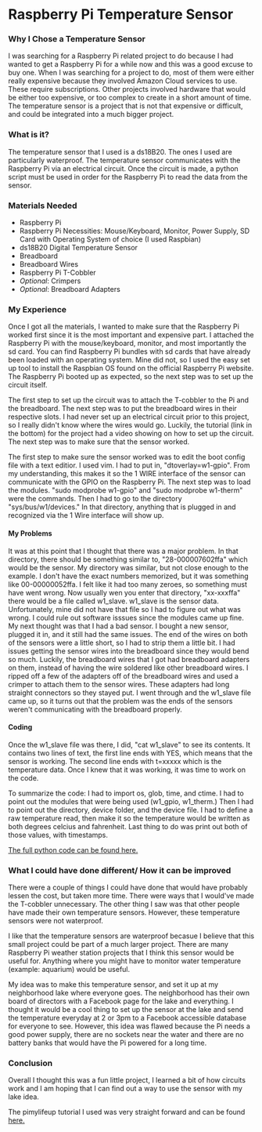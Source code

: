 # Raspberry Pi Temperature Sensor
### Why I Chose a Temperature Sensor
I was searching for a Raspberry Pi related project to do because I had wanted to get a Raspberry Pi for a while now and this was a 
good excuse to buy one. When I was searching for a project to do, most of them were either really expensive because they involved Amazon Cloud services to use. These require subscriptions. Other projects involved hardware that would be either too expensive, or too complex to create in a short amount of time. The temperature sensor is a project that is not that expensive or difficult, and could be integrated into a much bigger project.
### What is it?
The temperature sensor that I used is a ds18B20. The ones I used are particularly waterproof. The temperature sensor communicates with the 
Raspberry Pi via an electrical circuit. Once the circuit is made, a python script must be used in order for the Raspberry Pi to read the data from the sensor.
### Materials Needed
* Raspberry Pi
* Raspberry Pi Necessities: Mouse/Keyboard, Monitor, Power Supply, SD Card with Operating System of choice (I used Raspbian)
* ds18B20 Digital Temperature Sensor
* Breadboard
* Breadboard Wires
* Raspberry Pi T-Cobbler
* *Optional*: Crimpers
* *Optional*: Breadboard Adapters
### My Experience
Once I got all the materials, I wanted to make sure that the Raspberry Pi worked first since it is the most important and expensive part. I attached the Raspberry Pi with the mouse/keyboard, monitor, and most importantly the sd card. You can find Raspberry Pi bundles with sd cards that have already been loaded with an operating system. Mine did not, so I used the easy set up tool to install the Raspbian OS found on the official Raspberry Pi website. The Raspberry Pi booted up as expected, so the next step was to set up the circuit itself.

The first step to set up the circuit was to attach the T-cobbler to the Pi and the breadboard. The next step was to put the breadboard wires in their respective slots. I had never set up an electrical circuit prior to this project, so I really didn't know where the wires would go. Luckily, the tutorial (link in the bottom) for the project had a video showing on how to set up the circuit. The next step was to make sure that the sensor worked.

The first step to make sure the sensor worked was to edit the boot config file with a text editior. I used vim. I had to put in, "dtoverlay=w1-gpio". From my understanding, this makes it so the 1 WIRE interface of the sensor can communicate with the GPIO on the Raspberry Pi. The next step was to load the modules. "sudo modprobe w1-gpio" and "sudo modprobe w1-therm" were the commands. Then I had to go to the directory "sys/bus/w1/devices." In that directory, anything that is plugged in and recognized via the 1 Wire interface will show up. 

#### My Problems
It was at this point that I thought that there was a major problem. In that directory, there should be something similar to, "28-000007602ffa" which would be the sensor. My directory was similar, but not close enough to the example. I don't have the exact numbers memorized, but it was something like 00-00000052ffa. I felt like it had too many zeroes, so something must have went wrong. Now usually wen you enter that directory, "xx-xxxffa" there would be a file called w1_slave. w1_slave is the sensor data. Unfortunately, mine did not have that file so I had to figure out what was wrong. I could rule out software isssues since the modules came up fine. My next thought was that I had a bad sensor. I bought a new sensor, plugged it in, and it still had the same issues. The end of the wires on both of the sensors were a little short, so I had to strip them a little bit. I had issues getting the sensor wires into the breadboard since they would bend so much. Luckily, the breadboard wires that I got had breadboard adapters on them, instead of having the wire soldered like other breadboard wires. I ripped off a few of the adapters off of the breadboard wires and used a crimper to attach them to the sensor wires. These adapters had long straight connectors so they stayed put. I went through and the w1_slave file came up, so it turns out that the problem was the ends of the sensors weren't communicating with the breadboard properly.

#### Coding
Once the w1_slave file was there, I did, "cat w1_slave" to see its contents. It contains two lines of text, the first line ends with YES, which means that the sensor is working. The second line ends with t=xxxxx which is the temperature data. Once I knew that it was working, it was time to work on the code. 

To summarize the code: I had to import os, glob, time, and ctime. I had to point out the modules that were being used (w1_gpio, w1_therm.) Then I had to point out the directory, device folder, and the device file. I had to define a raw temperature read, then make it so the temperature would be written as both degrees celcius and fahrenheit. Last thing to do was print out both of those values, with timestamps.

[The full python code can be found here.](../blob/master/thermometer_sensor.py)

### What I could have done different/ How it can be improved
There were a couple of things I could have done that would have probably lessen the cost, but taken more time. There were ways that I would've made the T-cobbler unnecessary. The other thing I saw was that other people have made their own temperature sensors. However, these temperature sensors were not waterproof. 

I like that the temperature sensors are waterproof becasue I believe that this small project could be part of a much larger project. There are many Raspberry Pi weather station projects that I think this sensor would be useful for. Anything where you might have to monitor water temperature (example: aquarium) would be useful. 

My idea was to make this temperature sensor, and set it up at my neighborhood lake where everyone goes. The neighborhood has their own board of directors with a Facebook page for the lake and everything. I thought it would be a cool thing to set up the sensor at the lake and send the temperature everyday at 2 or 3pm to a Facebook accessible database for everyone to see. However, this idea was flawed because the Pi needs a good power supply, there are no sockets near the water and there are no battery banks that would have the Pi powered for a long time.

### Conclusion
Overall I thought this was a fun little project, I learned a bit of how circuits work and I am hoping that I can find out a way to use the sensor with my lake idea. 

The pimylifeup tutorial I used was very straight forward and can be found [here.](https://pimylifeup.com/raspberry-pi-temperature-sensor/)
